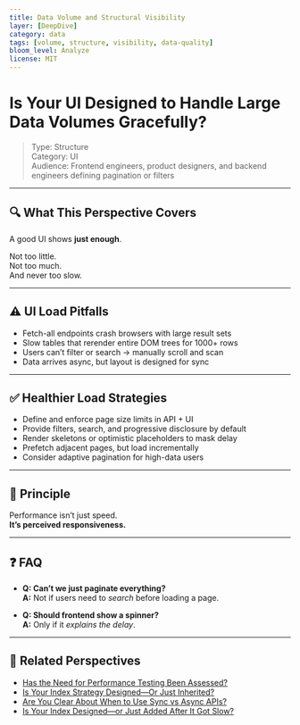 ```yaml
---
title: Data Volume and Structural Visibility
layer: [DeepDive]
category: data
tags: [volume, structure, visibility, data-quality]
bloom_level: Analyze
license: MIT
---
```


# Is Your UI Designed to Handle Large Data Volumes Gracefully?

> Type: Structure  
> Category: UI  
> Audience: Frontend engineers, product designers, and backend engineers defining pagination or filters

---

## 🔍 What This Perspective Covers

A good UI shows **just enough**.

Not too little.  
Not too much.  
And never too slow.

---

## ⚠️ UI Load Pitfalls

- Fetch-all endpoints crash browsers with large result sets  
- Slow tables that rerender entire DOM trees for 1000+ rows  
- Users can’t filter or search → manually scroll and scan  
- Data arrives async, but layout is designed for sync

---

## ✅ Healthier Load Strategies

- Define and enforce page size limits in API + UI  
- Provide filters, search, and progressive disclosure by default  
- Render skeletons or optimistic placeholders to mask delay  
- Prefetch adjacent pages, but load incrementally  
- Consider adaptive pagination for high-data users

---

## 🧠 Principle

Performance isn’t just speed.  
**It’s perceived responsiveness.**

---

## ❓ FAQ

- **Q: Can’t we just paginate everything?**  
  **A:** Not if users need to *search* before loading a page.

- **Q: Should frontend show a spinner?**  
  **A:** Only if it *explains the delay*.

---

## 🔗 Related Perspectives

- [Has the Need for Performance Testing Been Assessed?](../test/performance-test-plan.md)
- [Is Your Index Strategy Designed—Or Just Inherited?](../data/indexing-strategy.md)
- [Are You Clear About When to Use Sync vs Async APIs?](../api/sync-vs-async-boundaries.md)
- [Is Your Index Designed—or Just Added After It Got Slow?](../data/index-design.md)
